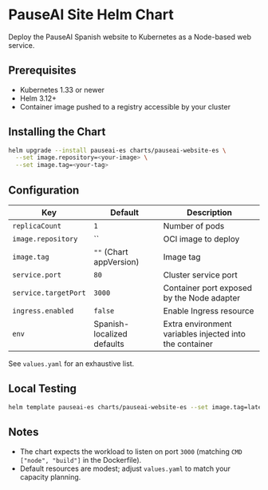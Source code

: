 # PauseAI Site Helm Chart

Deploy the PauseAI Spanish website to Kubernetes as a Node-based web service.

## Prerequisites

- Kubernetes 1.33 or newer
- Helm 3.12+
- Container image pushed to a registry accessible by your cluster

## Installing the Chart

```bash
helm upgrade --install pauseai-es charts/pauseai-website-es \
  --set image.repository=<your-image> \
  --set image.tag=<your-tag>
```

## Configuration

| Key                  | Default                    | Description                                             |
| -------------------- | -------------------------- | ------------------------------------------------------- |
| `replicaCount`       | `1`                        | Number of pods                                          |
| `image.repository`   | ``                         | OCI image to deploy                                     |
| `image.tag`          | `""` (Chart appVersion)    | Image tag                                               |
| `service.port`       | `80`                       | Cluster service port                                    |
| `service.targetPort` | `3000`                     | Container port exposed by the Node adapter              |
| `ingress.enabled`    | `false`                    | Enable Ingress resource                                 |
| `env`                | Spanish-localized defaults | Extra environment variables injected into the container |

See `values.yaml` for an exhaustive list.

## Local Testing

```bash
helm template pauseai-es charts/pauseai-website-es --set image.tag=latest
```

## Notes

- The chart expects the workload to listen on port `3000` (matching `CMD ["node", "build"]` in the Dockerfile).
- Default resources are modest; adjust `values.yaml` to match your capacity planning.
